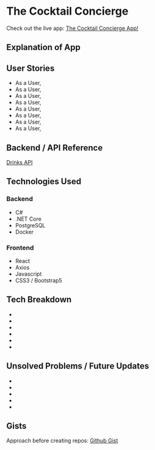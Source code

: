 # The Cocktail Concierge
Check out the live app: [The Cocktail Concierge App!](https://the-cocktail-concierge.herokuapp.com/)

## Explanation of App


## User Stories
- As a User,
- As a User,
- As a User,
- As a User,
- As a User,
- As a User,
- As a User,
- As a User,

## Backend / API Reference
[Drinks API](https://cocktail-concierge.herokuapp.com/drinks)

## Technologies Used

### Backend

- C#
- .NET Core
- PostgreSQL
- Docker

### Frontend

- React
- Axios
- Javascript
- CSS3 / Bootstrap5

## Tech Breakdown
-
-
-
-
-
-

## Unsolved Problems / Future Updates
-   
-
-   
-
-

## Gists
Approach before creating repos: [Github Gist](https://gist.github.com/thewrightbrandon/f0dd64b806bb0bfc78d0aeb0958cc506)

